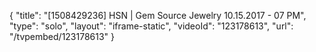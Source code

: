 {
    "title": "[1508429236] HSN | Gem Source Jewelry 10.15.2017 - 07 PM",
    "type": "solo",
    "layout": "iframe-static",
    "videoId": "123178613",
    "url": "\/tvpembed\/123178613"
}